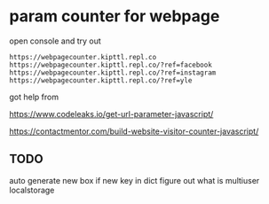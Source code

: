 # param counter for webpage

open console and try out
```
https://webpagecounter.kipttl.repl.co
https://webpagecounter.kipttl.repl.co/?ref=facebook
https://webpagecounter.kipttl.repl.co/?ref=instagram
https://webpagecounter.kipttl.repl.co/?ref=yle
```


got help from

https://www.codeleaks.io/get-url-parameter-javascript/

https://contactmentor.com/build-website-visitor-counter-javascript/

## TODO
auto generate new box if new key in dict
figure out what is multiuser localstorage